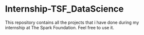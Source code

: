 # Internship-TSF_DataScience
This repository contains all the projects that i have done during my internship at The Spark Foundation. Feel free to use it.
